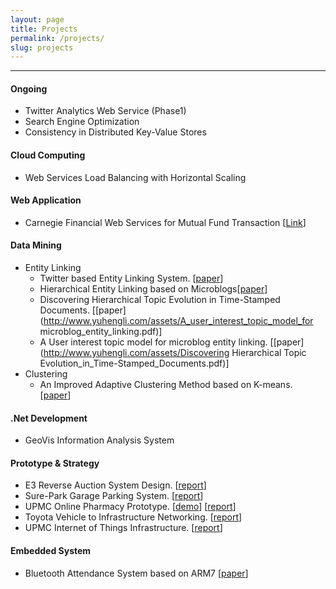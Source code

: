 ```yaml
---
layout: page
title: Projects
permalink: /projects/
slug: projects
---
```

----------


#### Ongoing

* Twitter Analytics Web Service (Phase1)
* Search Engine Optimization
* Consistency in Distributed Key-Value Stores

#### Cloud Computing
* Web Services Load Balancing with Horizontal Scaling

#### Web Application
* Carnegie Financial Web Services for Mutual Fund Transaction [[Link](http://cfsenvironment.pmymaat6rx.us-west-2.elasticbeanstalk.com/)]

#### Data Mining

* Entity Linking
	* Twitter based Entity Linking System. [[paper](https://s3.amazonaws.com/yuhengbucket/papers/HEL.pdf)]
	* Hierarchical Entity Linking based on Microblogs[[paper](http://www.yuhengli.com/assets/Hierarchical_Entity_Linking_based_on_Microblogs.pdf)]
	* Discovering Hierarchical Topic Evolution in Time-Stamped Documents. [[paper](http://www.yuhengli.com/assets/A_user_interest_topic_model_for microblog_entity_linking.pdf)]
	* A User interest topic model for microblog entity linking. [[paper](http://www.yuhengli.com/assets/Discovering Hierarchical Topic Evolution_in_Time-Stamped_Documents.pdf)]
* Clustering
	* An Improved Adaptive Clustering Method based on K-means. [[paper](http://www.yuhengli.com/assets/Clustering_Research_Based_on_Temporal_and_Spatial_Attributes_of_Data.pdf)]

#### .Net Development
* GeoVis Information Analysis System

#### Prototype & Strategy
* E3 Reverse Auction System Design. [[report](https://s3.amazonaws.com/yuhengbucket/tasks/task9.pdf)]
* Sure-Park Garage Parking System. [[report](https://s3.amazonaws.com/yuhengbucket/tasks/task6.pdf)]
* UPMC Online Pharmacy Prototype. [[demo](http://upmcphamarcy.s3-website-us-east-1.amazonaws.com)] [[report](https://s3.amazonaws.com/yuhengbucket/tasks/task3.pdf)]
* Toyota Vehicle to Infrastructure Networking. [[report](https://s3.amazonaws.com/yuhengbucket/tasks/task2.pdf)]
* UPMC Internet of Things Infrastructure. [[report](https://s3.amazonaws.com/yuhengbucket/tasks/task1.pdf)]

#### Embedded System
* Bluetooth Attendance System based on ARM7 [[paper](http://www.yuhengli.com/assets/Bluetooth_Attendance_System.pdf)]






